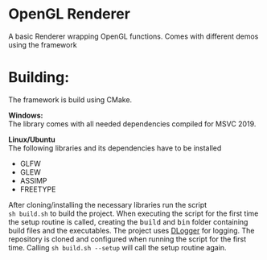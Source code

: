 OpenGL Renderer
===============
A basic Renderer wrapping OpenGL functions. Comes with different demos using the framework

Building:
============
The framework is build using CMake.

**Windows:** <br>
The library comes with all needed dependencies compiled for MSVC 2019.

**Linux/Ubuntu** <br>
The following libraries and its dependencies have to be installed
* GLFW
* GLEW
* ASSIMP
* FREETYPE

After cloning/installing the necessary libraries run the script <br>
```sh build.sh```
to build the project. When executing the script for the first time the setup routine is called, creating the <samp>build</samp> and <samp>bin</samp> folder containing build files and the executables. The project uses [DLogger](https://gitlab.com/DerAndereDomenic/dlogger) for logging. The repository is cloned and configured when running the script for the first time.
Calling
```sh build.sh --setup```
will call the setup routine again.

